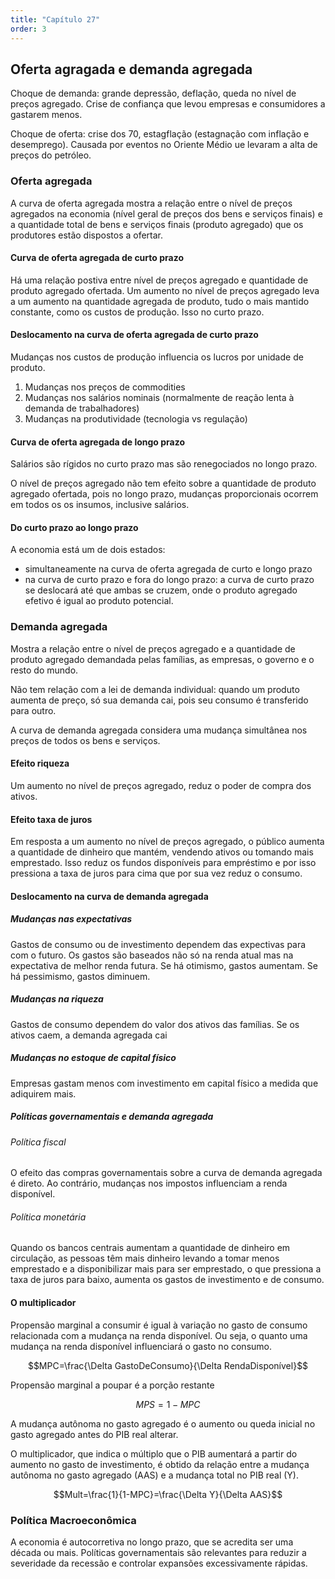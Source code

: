 ```yaml
---
title: "Capítulo 27"
order: 3
---
```

## Oferta agragada e demanda agregada

Choque de demanda: grande depressão, deflação, queda no nível de preços agregado. Crise de confiança que levou empresas e consumidores a gastarem menos.

Choque de oferta: crise dos 70, estagflação (estagnação com inflação e desemprego). Causada por eventos no Oriente Médio ue levaram a alta de preços do petróleo.

### Oferta agregada

A curva de oferta agregada mostra a relação entre o nível de preços agregados na economia (nível geral de preços dos bens e serviços finais) e a quantidade total de bens e serviços finais (produto agregado) que os produtores estão dispostos a ofertar.

#### Curva de oferta agregada de curto prazo

Há uma relação postiva entre nível de preços agregado e quantidade de produto agregado ofertada. Um aumento no nível de preços agregado leva a um aumento na quantidade agregada de produto, tudo o mais mantido constante, como os custos de produção. Isso no curto prazo.

#### Deslocamento na curva de oferta agregada de curto prazo

Mudanças nos custos de produção influencia os lucros por unidade de produto.

1. Mudanças nos preços de commodities
2. Mudanças nos salários nominais (normalmente de reação lenta à demanda de trabalhadores)
3. Mudanças na produtividade (tecnologia vs regulação)

#### Curva de oferta agregada de longo prazo

Salários são rígidos no curto prazo mas são renegociados no longo prazo.

O nível de preços agregado não tem efeito sobre a quantidade de produto agregado ofertada, pois no longo prazo, mudanças proporcionais ocorrem em todos os os insumos, inclusive salários.

#### Do curto prazo ao longo prazo

A economia está um de dois estados:

- simultaneamente na curva de oferta agregada de curto e longo prazo
- na curva de curto prazo e fora do longo prazo: a curva de curto prazo se deslocará até que ambas se cruzem, onde o produto agregado efetivo é igual ao produto potencial.

### Demanda agregada

Mostra a relação entre o nível de preços agregado e a quantidade de produto agregado demandada pelas famílias, as empresas, o governo e o resto do mundo.

Não tem relação com a lei de demanda individual: quando um produto aumenta de preço, só sua demanda cai, pois seu consumo é transferido para outro.

A curva de demanda agregada considera uma mudança simultânea nos preços de todos os bens e serviços.

#### Efeito riqueza

Um aumento no nível de preços agregado, reduz o poder de compra dos ativos.

#### Efeito taxa de juros

Em resposta a um aumento no nível de preços agregado, o público aumenta a quantidade de dinheiro que mantém, vendendo ativos ou tomando mais emprestado. Isso reduz os fundos disponíveis para empréstimo e por isso pressiona a taxa de juros para cima que por sua vez reduz o consumo.

#### Deslocamento na curva de demanda agregada

##### Mudanças nas expectativas

Gastos de consumo ou de investimento dependem das expectivas para com o futuro. Os gastos são baseados não só na renda atual mas na expectativa de melhor renda futura. Se há otimismo, gastos aumentam. Se há pessimismo, gastos diminuem.

##### Mudanças na riqueza

Gastos de consumo dependem do valor dos ativos das famílias. Se os ativos caem, a demanda agregada cai

##### Mudanças no estoque de capital físico

Empresas gastam menos com investimento em capital físico a medida que adiquirem mais.

##### Políticas governamentais e demanda agregada

###### Política fiscal

O efeito das compras governamentais sobre a curva de demanda agregada é direto. Ao contrário, mudanças nos impostos influenciam a renda disponível.

###### Política monetária

Quando os bancos centrais aumentam a quantidade de dinheiro em circulação, as pessoas têm mais dinheiro levando a tomar menos emprestado e a disponibilizar mais para ser emprestado, o que pressiona a taxa de juros para baixo, aumenta os gastos de investimento e de consumo.

#### O multiplicador

Propensão marginal a consumir é igual à variação no gasto de consumo relacionada com a mudança na renda disponível. Ou seja, o quanto uma mudança na renda disponível influenciará o gasto no consumo.

$$MPC=\frac{\Delta GastoDeConsumo}{\Delta RendaDisponível}$$

Propensão marginal a poupar é a porção restante

$$MPS=1-MPC$$

A mudança autônoma no gasto agregado é o aumento ou queda inicial no gasto agregado antes do PIB real alterar.

O multiplicador, que indica o múltiplo que o PIB aumentará a partir do aumento no gasto de investimento, é obtido da relação entre a mudança autônoma no gasto agregado (AAS) e a mudança total no PIB real (Y).

$$Mult=\frac{1}{1-MPC}=\frac{\Delta Y}{\Delta AAS}$$

### Política Macroeconômica

A economia é autocorretiva no longo prazo, que se acredita ser uma década ou mais. Políticas governamentais são relevantes para reduzir a severidade da recessão e controlar expansões excessivamente rápidas.
